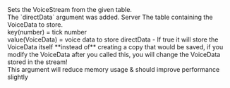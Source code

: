<function name="SetData" parent="VoiceStream" type="classfunc">
	<description>
		Sets the VoiceStream from the given table.<br>
		<added version="0.7"></added>
		<changed version="0.8">
			The `directData` argument was added.
		</changed>
	</description>
	<realm>Server</realm>
	<args>
		<arg name="data" type="table">The table containing the VoiceData to store.<br>key(number) = tick number<br>value(VoiceData) = voice data to store</arg>
		<arg name="directData" type="boolean" default="false">
			directData - If true it will store the VoiceData itself **instead of** creating a copy that would be saved, if you modify the VoiceData after you called this, you will change the VoiceData stored in the stream!<br>
			This argument will reduce memory usage & should improve performance slightly
		</arg>
	</args>
</function>